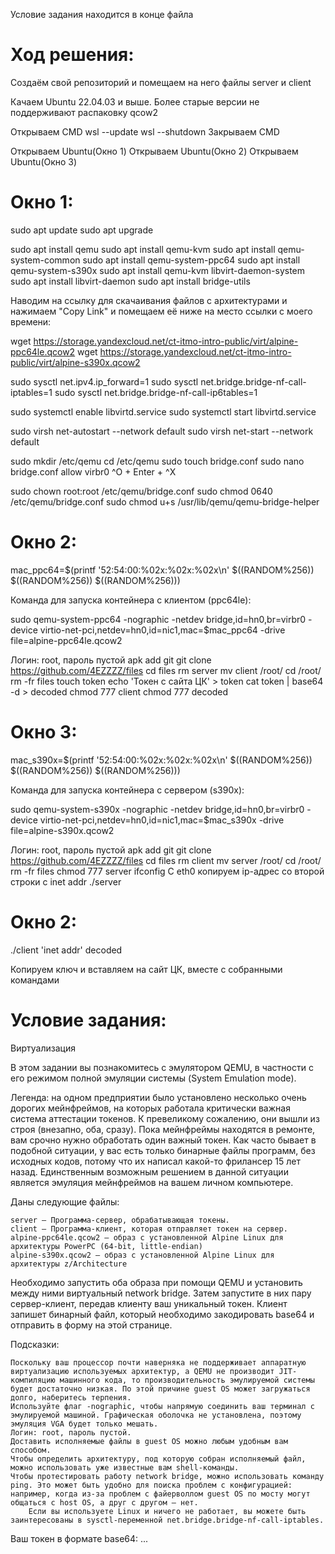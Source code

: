 Условие задания находится в конце файла

# Ход решения:

Создаём свой репозиторий и помещаем на него файлы server и client

Качаем Ubuntu 22.04.03 и выше. Более старые версии не поддерживают распаковку qcow2

Открываем CMD
wsl --update
wsl --shutdown
Закрываем CMD

Открываем Ubuntu(Окно 1)
Открываем Ubuntu(Окно 2)
Открываем Ubuntu(Окно 3)

# Окно 1:
sudo apt update
sudo apt upgrade

sudo apt install qemu
sudo apt install qemu-kvm
sudo apt install qemu-system-common
sudo apt install qemu-system-ppc64
sudo apt install qemu-system-s390x
sudo apt install qemu-kvm libvirt-daemon-system
sudo apt install libvirt-daemon
sudo apt install bridge-utils

Наводим на ссылку для скачаивания файлов с архитектурами и нажимаем "Copy Link" и помещаем её ниже на место ссылки с моего времени:

wget https://storage.yandexcloud.net/ct-itmo-intro-public/virt/alpine-ppc64le.qcow2
wget https://storage.yandexcloud.net/ct-itmo-intro-public/virt/alpine-s390x.qcow2

sudo sysctl net.ipv4.ip_forward=1
sudo sysctl net.bridge.bridge-nf-call-iptables=1
sudo sysctl net.bridge.bridge-nf-call-ip6tables=1

sudo systemctl enable libvirtd.service
sudo systemctl start libvirtd.service

sudo virsh net-autostart --network default
sudo virsh net-start --network default

sudo mkdir /etc/qemu
cd /etc/qemu
sudo touch bridge.conf
sudo nano bridge.conf
allow virbr0
^O + Enter + ^X

sudo chown root:root /etc/qemu/bridge.conf
sudo chmod 0640 /etc/qemu/bridge.conf
sudo chmod u+s /usr/lib/qemu/qemu-bridge-helper

# Окно 2:
mac_ppc64=$(printf '52:54:00:%02x:%02x:%02x\n' $((RANDOM%256)) $((RANDOM%256)) $((RANDOM%256)))

Команда для запуска контейнера с клиентом (ppc64le):

sudo qemu-system-ppc64 -nographic -netdev bridge,id=hn0,br=virbr0 -device virtio-net-pci,netdev=hn0,id=nic1,mac=$mac_ppc64 -drive file=alpine-ppc64le.qcow2

Логин: root, пароль пустой
apk add git
git clone https://github.com/4EZZZZ/files
cd files
rm server
mv client /root/
cd /root/
rm -fr files
touch token
echo 'Токен с сайта ЦК' > token
cat token | base64 -d > decoded
chmod 777 client
chmod 777 decoded

# Окно 3:
mac_s390x=$(printf '52:54:00:%02x:%02x:%02x\n' $((RANDOM%256)) $((RANDOM%256)) $((RANDOM%256)))

Команда для запуска контейнера с сервером (s390x):

sudo qemu-system-s390x -nographic -netdev bridge,id=hn0,br=virbr0 -device virtio-net-pci,netdev=hn0,id=nic1,mac=$mac_s390x -drive file=alpine-s390x.qcow2

Логин: root, пароль пустой
apk add git
git clone https://github.com/4EZZZZ/files
cd files
rm client
mv server /root/
cd /root/
rm -fr files
chmod 777 server
ifconfig
С eth0 копируем ip-адрес со второй строки с inet addr
./server

# Окно 2:
./client 'inet addr' decoded

Копируем ключ и вставляем на сайт ЦК, вместе с собранными командами

# Условие задания:

Виртуализация

В этом задании вы познакомитесь с эмулятором QEMU, в частности с его режимом полной эмуляции системы (System Emulation mode).

Легенда: на одном предприятии было установлено несколько очень дорогих мейнфреймов, на которых работала критически важная система аттестации токенов. К превеликому сожалению, они вышли из строя (внезапно, оба, сразу). Пока мейнфреймы находятся в ремонте, вам срочно нужно обработать один важный токен. Как часто бывает в подобной ситуации, у вас есть только бинарные файлы программ, без исходных кодов, потому что их написал какой-то фрилансер 15 лет назад. Единственным возможным решением в данной ситуации является эмуляция мейнфреймов на вашем личном компьютере.

Даны следующие файлы:

    server — Программа-сервер, обрабатывающая токены.
    client — Программа-клиент, которая отправляет токен на сервер.
    alpine-ppc64le.qcow2 — образ с установленной Alpine Linux для архитектуры PowerPC (64-bit, little-endian)
    alpine-s390x.qcow2 — образ с установленной Alpine Linux для архитектуры z/Architecture

Необходимо запустить оба образа при помощи QEMU и установить между ними виртуальный network bridge. Затем запустите в них пару сервер-клиент, передав клиенту ваш уникальный токен. Клиент запишет бинарный файл, который необходимо закодировать base64 и отправить в форму на этой странице.

Подсказки:

    Поскольку ваш процессор почти наверняка не поддерживает аппаратную виртуализацию используемых архитектур, а QEMU не производит JIT-компиляцию машинного кода, то производительность эмулируемой системы будет достаточно низкая. По этой причине guest OS может загружаться долго, наберитесь терпения.
    Используйте флаг -nographic, чтобы напрямую соединить ваш терминал с эмулируемой машиной. Графическая оболочка не установлена, поэтому эмуляция VGA будет только мешать.
    Логин: root, пароль пустой.
    Доставить исполняемые файлы в guest OS можно любым удобным вам способом.
    Чтобы определить архитектуру, под которую собран исполняемый файл, можно использовать уже известные вам shell-команды.
    Чтобы протестировать работу network bridge, можно использовать команду ping. Это может быть удобно для поиска проблем с конфигурацией: например, когда из-за проблем с файерволлом guest OS по мосту могут общаться с host OS, а друг с другом — нет.
        Если вы используете Linux и ничего не работает, вы можете быть заинтересованы в sysctl-переменной net.bridge.bridge-nf-call-iptables.

Ваш токен в формате base64: ...
